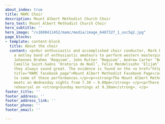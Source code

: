 ```yaml
---
about_index: true
title: MAMC Choir
description: Mount Albert Methodist Church Choir
hero_text: Mount Albert Methodist Church Choir
hero_subtitle: ''
hero_image: "/v1608411452/mamc/media/image_6487327_1_usc5q2.jpg"
page_blocks:
- template: content-block
  title: About the choir
  content: <p>Our enthusiastic and accomplished choir conductor, Mark Rosser, encourages
    a motley band of enthusiastic amateurs to perform western masterpieces such as
    Johannes Brahms ‘Requiem’, John Rutter ‘Requiem’, Andrew Carter ‘Benedicite’,
    Camille Saint-Saëns ‘Oratorio de Noël’, Felix Mendelssohn ‘Elijah’, and miraculously
    they always sound great. The evidence is found on the <a href="https://www.facebook.com/Mount-Albert-Methodist-Church-1695911697336904/"
    title="MAMC facebook page">Mount Albert Methodist Facebook Page</a> with links
    to some of these performances.</p><p><strong>The Mount Albert Methodist Choir
    meets on Wednesday nights from 7.30 – 9.00pm</strong> </p><p>There is a pre-service
    rehearsal on <strong>Sunday mornings at 9.30am</strong>. </p>
footer_title: ''
footer_address: ''
footer_address_link: ''
footer_phone: ''
footer_email: ''

---
```

